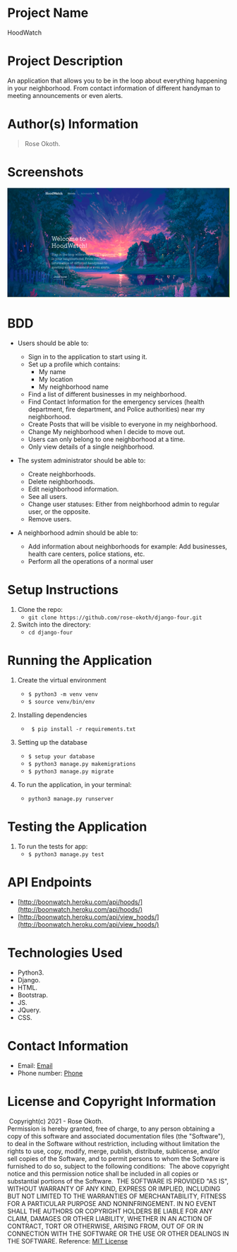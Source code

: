 # Project Name

HoodWatch
​
# Project Description

An application that allows you to be in the loop about everything happening in your neighborhood. From contact information of different handyman to meeting announcements or even alerts. 

# Author(s) Information

> Rose Okoth.
​
# Screenshots

![Alt text](/media/Screenshot.png?raw=true "Landing Page")

<!-- ![Alt text](/media/Screenshot-1.png?raw=true "Project Post") -->

# BDD

* Users should be able to:
    - Sign in to the application to start using it.
    - Set up a profile which contains:
        - My name 
        - My location 
        - My neighborhood name 
    - Find a list of different businesses in my neighborhood.
    - Find Contact Information for the emergency services (health department, fire department, and Police authorities) near my neighborhood.
    - Create Posts that will be visible to everyone in my neighborhood.
    - Change My neighborhood when I decide to move out.
    - Users can only belong to one neighborhood at a time.
    - Only view details of a single neighborhood.

* The system administrator should be able to:
    - Create neighborhoods.
    - Delete neighborhoods.
    - Edit neighborhood information.
    - See all users.
    - Change user statuses: Either from neighborhood admin to regular user, or the opposite.
    - Remove users.

* A neighborhood admin should be able to:
    - Add information about neighborhoods for example: Add businesses, health care centers, police stations, etc.
    - Perform all the operations of a normal user


# Setup Instructions

1. Clone the repo:
   * `git clone https://github.com/rose-okoth/django-four.git`
​
1. Switch into the directory:
   * `cd django-four`
​
# Running the Application

1. Create the virtual environment
   * ` $ python3 -m venv venv `
   * ` $ source venv/bin/env `

1. Installing dependencies
   * ` $ pip install -r requirements.txt`

1. Setting up the database
    * `$ setup your database`
    * `$ python3 manage.py makemigrations`
    * `$ python3 manage.py migrate`

1. To run the application, in your terminal:
    * `python3 manage.py runserver`

# Testing the Application

1. To run the tests for app:
    * `$ python3 manage.py test`

# API Endpoints

* [http://boonwatch.heroku.com/api/hoods/](http://boonwatch.heroku.com/api/hoods/)
* [http://boonwatch.heroku.com/api/view_hoods/](http://boonwatch.heroku.com/api/view_hoods/)
    
# Technologies Used

* Python3.
* Django.
* HTML.
* Bootstrap.
* JS.
* JQuery.
* CSS.
​
# Contact Information

* Email: [Email](mailto:okoth.rose0@gmail.com)
* Phone number: [Phone](tel:+254712476547)
​
# License and Copyright Information
​
Copyright(c) 2021 - Rose Okoth.  
​
Permission is hereby granted, free of charge, to any person obtaining a copy of this software and associated documentation files (the "Software"), to deal in the Software without restriction, including without limitation the rights to use, copy, modify, merge, publish, distribute, sublicense, and/or sell copies of the Software, and to permit persons to whom the Software is furnished to do so, subject to the following conditions:
​
The above copyright notice and this permission notice shall be included in all copies or substantial portions of the Software.
​
THE SOFTWARE IS PROVIDED "AS IS", WITHOUT WARRANTY OF ANY KIND, EXPRESS OR IMPLIED, INCLUDING BUT NOT LIMITED TO THE WARRANTIES OF MERCHANTABILITY, FITNESS FOR A PARTICULAR PURPOSE AND NONINFRINGEMENT. IN NO EVENT SHALL THE AUTHORS OR COPYRIGHT HOLDERS BE LIABLE FOR ANY CLAIM, DAMAGES OR OTHER LIABILITY, WHETHER IN AN ACTION OF CONTRACT, TORT OR OTHERWISE, ARISING FROM, OUT OF OR IN CONNECTION WITH THE SOFTWARE OR THE USE OR OTHER DEALINGS IN THE SOFTWARE.
​
Reference: [MIT License](https://opensource.org/licenses/MIT)